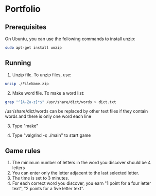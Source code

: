 Portfolio
========

Prerequisites
------
On Ubuntu, you can use the following commands to install unzip:         
```sh
sudo apt-get install unzip
```



Running
-------
1. Unzip file.
To unzip files, use:
```sh
unzip ./FileName.zip
```
2. Make word file.
To make a word list:
```sh
grep "^[A-Za-z]*$" /usr/share/dict/words > dict.txt
```
/usr/share/dict/words can be replaced by other text files if they contain words and there is only one word each line

3. Type "make"

4. Type "valgrind -q ./main" to start game



Game rules
-------
1. The minimum number of letters in the word you discover should be 4 letters
2. You can enter only the letter adjacent to the last selected letter.
3. The time is set to 3 minutes.
4. For each correct word you discover, you earn "1 point for a four letter text", "2 points for a five letter text".




